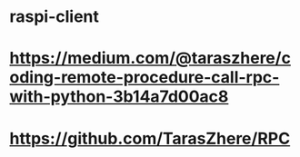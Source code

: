 # raspi-client
# https://medium.com/@taraszhere/coding-remote-procedure-call-rpc-with-python-3b14a7d00ac8
# https://github.com/TarasZhere/RPC